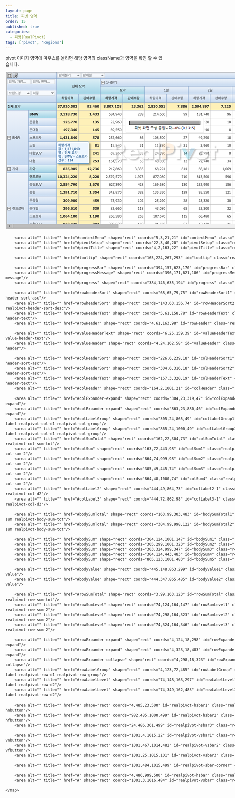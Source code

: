 ```yaml
---
layout: page
title: 피벗 영역
order: 15
published: true
categories:
  - 피벗(RealPivot)
tags: ['pivot', 'Regions']
---
```


pivot 이미지 영역에 마우스를 올리면 해당 영역의 className과 영역을 확인 할 수 있습니다.

<style type="text/css">
.document-formatting img {
	padding:0;
}
</style>

<script src="/lib/jquery/jquery-1.11.2.min.js"></script>
<script src="/lib/jquery/jquery.maphilight.min.js"></script>

<script type="text/javascript">
	$(function() {
		$('.map').maphilight({fade: true});
	});
	/*
	$(function() {
		$('.setupBox').maphilight({fade: true});
	});
	*/
</script>
<!-- pivot -->
<div id="container" style="width:1019px; height:503px;">
	<img class="map" src="/resource/image/pivot_images/pivot_imagemap.png" id="imagemap" alt="" usemap="#Map" width="1019px" height="503px"/>
	<map name="Map" id="Map">

	    <area alt="" title="" href="#contextMenu" shape="rect" coords="5,3,21,21" id="contextMenu" class="realpivot-title-menu"/>
	    <area alt="" title="" href="#pivotSetup" shape="rect" coords="22,3,40,20" id="pivotSetup" class="realpivot-title-setup"/>
	    <area alt="" title="" href="#pivotTitle" shape="rect" coords="4,2,163,22" id="pivotTitle" class="realpivot-cell realpivot-title"/>

	    <area alt="" title="" href="#tooltip" shape="rect" coords="165,224,267,293" id="tooltip" class="realpivot-tooltip"/>

	    <area alt="" title="" href="#progressBar" shape="rect" coords="394,157,623,170" id="progressBar" class="realpivot-progress-bar"/>
	    <area alt="" title="" href="#progressMessage" shape="rect" coords="396,171,621,186" id="progressMessage" class="realpivot-progress-message"/>
	    <area alt="" title="" href="#progress" shape="rect" coords="384,146,635,194" id="progress" class="realpivot-progress"/>

	    <area alt="" title="" href="#rowheaderSort" shape="rect" coords="68,65,79,75" id="rowHeaderSort1" class="realpivot-header-sort realpivot-header-sort-asc"/>
	    <area alt="" title="" href="#rowheaderSort" shape="rect" coords="143,63,156,74" id="rowHeaderSort2" class="realpivot-header-sort realpivot-header-sort-desc"/>
	    <area alt="" title="" href="#rowHeaderText" shape="rect" coords="5,61,158,78" id="rowHeaderText" class="realpivot-cell realpivot-row-header-text"/>
	    <area alt="" title="" href="#rowHeader" shape="rect" coords="4,61,163,98" id="rowHeader" class="realpivot-cell realpivot-row-header"/>

	    <area alt="" title="" href="#valueHeaderText" shape="rect" coords="6,25,159,39" id="valueHeaderText" class="realpivot-cell realpivot-value-header-text"/>
	    <area alt="" title="" href="#valueHeader" shape="rect" coords="4,24,162,58" id="valueHeader" class="realpivot-cell realpivot-value-header"/>

	    <area alt="" title="" href="#colHeaderSort" shape="rect" coords="226,6,239,18" id="colHeaderSort1" class="realpivot-header-sort realpivot-header-sort-asc"/>
	    <area alt="" title="" href="#colHeaderSort" shape="rect" coords="304,6,316,18" id="colHeaderSort2" class="realpivot-header-sort realpivot-header-sort-asc"/>
	    <area alt="" title="" href="#colHeaderText" shape="rect" coords="167,3,320,19" id="colHeaderText" class="realpivot-cell realpivot-col-header-text"/>
	    <area alt="" title="" href="#colHeader" shape="rect" coords="164,2,1001,21" id="colHeader" class="realpivot-cell realpivot-col-header"/>

	    <area alt="" title="" href="#colExpander-expand" shape="rect" coords="304,23,319,47" id="colExpander-expand1" class="realpivot-expander-expand"/>
	    <area alt="" title="" href="#colExpander-expand" shape="rect" coords="863,23,880,46" id="colExpander-expand2" class="realpivot-expander-expand"/>
	    <area alt="" title="" href="#colLabelGroup" shape="rect" coords="305,24,865,49" id="colLabelGroup1" class="realpivot-cell realpivot-col-label realpivot-col-d1 realpivot-col-group"/>
	    <area alt="" title="" href="#colLabelGroup" shape="rect" coords="865,24,1000,49" id="colLabelGroup2" class="realpivot-cell realpivot-col-label realpivot-col-d1 realpivot-col-group"/>
	    <area alt="" title="" href="#colSumTotal" shape="rect" coords="162,22,304,73" id="colSumTotal" class="realpivot-cell realpivot-col-sum realpivot-col-sum-tot"/>
	    <area alt="" title="" href="#colSum" shape="rect" coords="163,72,443,98" id="colSum1" class="realpivot-cell realpivot-col-sum realpivot-col-sum-2"/>
	    <area alt="" title="" href="#colSum" shape="rect" coords="864,74,999,98" id="colSum2" class="realpivot-cell realpivot-col-sum realpivot-col-sum-2"/>
	    <area alt="" title="" href="#colSum" shape="rect" coords="305,49,445,74" id="colSum3" class="realpivot-cell realpivot-col-sum realpivot-col-sum-2"/>
	    <area alt="" title="" href="#colSum" shape="rect" coords="864,48,1000,74" id="colSum4" class="realpivot-cell realpivot-col-sum realpivot-col-sum-2"/>
	    <area alt="" title="" href="#colLabel2" shape="rect" coords="444,49,864,73" id="colLabel2-1" class="realpivot-cell realpivot-col-label realpivot-col-d2"/>
	    <area alt="" title="" href="#colLabel3" shape="rect" coords="444,72,862,98" id="colLabel3-1" class="realpivot-cell realpivot-col-label realpivot-col-d3"/>
	    
	    <area alt="" title="" href="#bodySumTotal" shape="rect" coords="163,99,303,483" id="bodySumTotal1" class="realpivot-cell realpivot-body-sum realpivot-body-sum-tot"/>
	    <area alt="" title="" href="#bodySumTotal" shape="rect" coords="304,99,998,122" id="bodySumTotal2" class="realpivot-cell realpivot-body-sum realpivot-body-sum-tot"/>

		<area alt="" title="" href="#bodySum" shape="rect" coords="304,124,1001,147" id="bodySum1" class="realpivot-cell realpivot-body-sum"/>
	    <area alt="" title="" href="#bodySum" shape="rect" coords="305,299,1001,323" id="bodySum2" class="realpivot-cell realpivot-body-sum"/>
	    <area alt="" title="" href="#bodySum" shape="rect" coords="303,324,999,347" id="bodySum3" class="realpivot-cell realpivot-body-sum"/>
	    <area alt="" title="" href="#bodySum" shape="rect" coords="304,124,443,483" id="bodySum4" class="realpivot-cell realpivot-body-sum"/>
	    <area alt="" title="" href="#bodySum" shape="rect" coords="865,123,1001,483" id="bodySum5" class="realpivot-cell realpivot-body-sum"/>

		<area alt="" title="" href="#bodyValue" shape="rect" coords="445,148,863,299" id="bodyValue1" class="realpivot-cell realpivot-body-value"/>
	    <area alt="" title="" href="#bodyValue" shape="rect" coords="444,347,865,485" id="bodyValue2" class="realpivot-cell realpivot-body-value"/>

	    <area alt="" title="" href="#rowSumTotal" shape="rect" coords="3,99,163,123" id="rowSumTotal" class="realpivot-cell realpivot-row-sum realpivot-row-sum-tot"/>
	    <area alt="" title="" href="#rowSumLevel" shape="rect" coords="74,124,164,147" id="rowSumLevel1" class="realpivot-cell realpivot-row-sum realpivot-row-sum-2"/>
	    <area alt="" title="" href="#rowSumLevel" shape="rect" coords="74,298,164,323" id="rowSumLevel2" class="realpivot-cell realpivot-row-sum realpivot-row-sum-2"/>
	    <area alt="" title="" href="#rowSumLevel" shape="rect" coords="74,324,164,346" id="rowSumLevel3" class="realpivot-cell realpivot-row-sum realpivot-row-sum-2"/>

	    <area alt="" title="" href="#rowExpander-expand" shape="rect" coords="4,124,18,298" id="rowExpander-expand1" class="realpivot-expander-expand"/>
	    <area alt="" title="" href="#rowExpander-expand" shape="rect" coords="4,323,18,483" id="rowExpander-expand2" class="realpivot-expander-expand"/>
	    <area alt="" title="" href="#rowExpander-collapse" shape="rect" coords="4,298,18,323" id="rowExpander-collapse" class="realpivot-expander-collapse"/>
	    <area alt="" title="" href="#rowLabelGroup" shape="rect" coords="4,123,72,485" id="rowLabelGroup" class="realpivot-cell realpivot-row-label realpivot-row-d1 realpivot-row-group"/>
	    <area alt="" title="" href="#rowLabelLevel" shape="rect" coords="74,148,163,297" id="rowLabelLevel1" class="realpivot-cell realpivot-row-label realpivot-row-d2"/>
	    <area alt="" title="" href="#rowLabelLevel" shape="rect" coords="74,349,162,483" id="rowLabelLevel2" class="realpivot-cell realpivot-row-label realpivot-row-d2"/>

	    <area alt="" title="" href="#" shape="rect" coords="4,485,23,500" id="realpivot-hsbar1" class="realpivot-sbar-button realpivot-sbar-hnbutton"/>
	    <area alt="" title="" href="#" shape="rect" coords="982,485,1000,499" id="realpivot-hsbar2" class="realpivot-sbar-button realpivot-sbar-hfbutton"/>
	    <area alt="" title="" href="#" shape="rect" coords="24,486,361,499" id="realpivot-hsbar3" class="realpivot-sbar-thumb"/>

	    <area alt="" title="" href="#" shape="rect" coords="1001,4,1015,22" id="realpivot-vsbar1" class="realpivot-sbar-button realpivot-sbar-vnbutton"/>
	    <area alt="" title="" href="#" shape="rect" coords="1001,467,1014,482" id="realpivot-vsbar2" class="realpivot-sbar-button realpivot-sbar-vfbutton"/>
	    <area alt="" title="" href="#" shape="rect" coords="1001,25,1015,101" id="realpivot-vsbar3" class="realpivot-sbar-thumb"/>

	    <area alt="" title="" href="#" shape="rect" coords="1001,484,1015,499" id="realpivot-sbar-corner" class="realpivot-sbar-corner"/>

	    <area alt="" title="" href="#" shape="rect" coords="4,486,999,500" id="realpivot-hsbar" class="realpivot-sbar"/>
	    <area alt="" title="" href="#" shape="rect" coords="1001,3,1016,484" id="realpivot-vsbar" class="realpivot-sbar"/>

	</map>
</div>

<div id="eventLog" style="width:100%; height:50px; border: 0px solid #5d8cc9; 
text-align:center;
font-size: 2.0em;
line-height: 1.0em"
>
<center></center>
</div>

<!-- setup -->
<!--
<div id="setupContainer" style="width:1021px; height:503px;">
	<img class="setupBox" src="/resource/image/pivot_images/pivot_setupImagemap.png" id="" alt="" usemap="#Map" width="1021px" height="503px"/>
</div>
-->

<script>
$("#contextMenu").mouseover( function(event){
	classLog(event.currentTarget.className)
});
$("#pivotSetup").mouseover( function(event){
	classLog(event.currentTarget.className)
});
$("#pivotTitle").mouseover( function(event){
	classLog(event.currentTarget.className)
});
$("#tooltip").mouseover( function(event){
	classLog(event.currentTarget.className)
});
$("#progress").mouseover( function(event){
	classLog(event.currentTarget.className)
});
$("#progressBar").mouseover( function(event){
	classLog(event.currentTarget.className)
});
$("#progressMessage").mouseover( function(event){
	classLog(event.currentTarget.className)
});
$("#rowHeaderSort1").mouseover( function(event){
	classLog(event.currentTarget.className)
});
$("#rowHeaderSort2").mouseover( function(event){
	classLog(event.currentTarget.className)
});
$("#rowHeaderText").mouseover( function(event){
	classLog(event.currentTarget.className)
});
$("#rowHeader").mouseover( function(event){
	classLog(event.currentTarget.className)
});
$("#valueHeaderText").mouseover( function(event){
	classLog(event.currentTarget.className)
});
$("#valueHeader").mouseover( function(event){
	classLog(event.currentTarget.className)
});
$("#colHeaderSort1").mouseover( function(event){
	classLog(event.currentTarget.className)
});
$("#colHeaderSort2").mouseover( function(event){
	classLog(event.currentTarget.className)
});
$("#colHeaderText").mouseover( function(event){
	classLog(event.currentTarget.className)
});
$("#colHeader").mouseover( function(event){
	classLog(event.currentTarget.className)
});
$("#colExpander-expand1").mouseover( function(event){
	classLog(event.currentTarget.className)
});
$("#colExpander-expand2").mouseover( function(event){
	classLog(event.currentTarget.className)
});
$("#colLabelGroup1").mouseover( function(event){
	classLog(event.currentTarget.className)
});
$("#colLabelGroup2").mouseover( function(event){
	classLog(event.currentTarget.className)
});
$("#colSumTotal").mouseover( function(event){
	classLog(event.currentTarget.className)
});
$("#colSum1").mouseover( function(event){
	classLog(event.currentTarget.className)
});
$("#colSum2").mouseover( function(event){
	classLog(event.currentTarget.className)
});
$("#colSum3").mouseover( function(event){
	classLog(event.currentTarget.className)
});
$("#colSum4").mouseover( function(event){
	classLog(event.currentTarget.className)
});
$("#colLabel2-1").mouseover( function(event){
	classLog(event.currentTarget.className)
});
$("#colLabel3-1").mouseover( function(event){
	classLog(event.currentTarget.className)
});
$("#bodySumTotal1").mouseover( function(event){
	classLog(event.currentTarget.className)
});
$("#bodySumTotal2").mouseover( function(event){
	classLog(event.currentTarget.className)
});
$("#bodySum1").mouseover( function(event){
	classLog(event.currentTarget.className)
});
$("#bodySum2").mouseover( function(event){
	classLog(event.currentTarget.className)
});
$("#bodySum3").mouseover( function(event){
	classLog(event.currentTarget.className)
});
$("#bodySum4").mouseover( function(event){
	classLog(event.currentTarget.className)
});
$("#bodySum5").mouseover( function(event){
	classLog(event.currentTarget.className)
});
$("#bodyValue1").mouseover( function(event){
	classLog(event.currentTarget.className)
});
$("#bodyValue2").mouseover( function(event){
	classLog(event.currentTarget.className)
});
$("#rowSumTotal").mouseover( function(event){
	classLog(event.currentTarget.className)
});
$("#rowSumLevel1").mouseover( function(event){
	classLog(event.currentTarget.className)
});
$("#rowSumLevel2").mouseover( function(event){
	classLog(event.currentTarget.className)
});
$("#rowExpander-expand1").mouseover( function(event){
	classLog(event.currentTarget.className)
});
$("#rowExpander-expand2").mouseover( function(event){
	classLog(event.currentTarget.className)
});
$("#rowExpander-collapse").mouseover( function(event){
	classLog(event.currentTarget.className)
});
$("#rowLabelGroup").mouseover( function(event){
	classLog(event.currentTarget.className)
});
$("#rowLabelLevel1").mouseover( function(event){
	classLog(event.currentTarget.className)
});
$("#rowLabelLevel2").mouseover( function(event){
	classLog(event.currentTarget.className)
});

$("#realpivot-hsbar1").mouseover( function(event){
	classLog(event.currentTarget.className)
});
$("#realpivot-hsbar2").mouseover( function(event){
	classLog(event.currentTarget.className)
});
$("#realpivot-hsbar3").mouseover( function(event){
	classLog(event.currentTarget.className)
});
$("#realpivot-vsbar1").mouseover( function(event){
	classLog(event.currentTarget.className)
});
$("#realpivot-vsbar2").mouseover( function(event){
	classLog(event.currentTarget.className)
});
$("#realpivot-vsbar3").mouseover( function(event){
	classLog(event.currentTarget.className)
});
$("#realpivot-sbar-corner").mouseover( function(event){
	classLog(event.currentTarget.className)
});
$("#realpivot-hsbar").mouseover( function(event){
	classLog(event.currentTarget.className)
});
$("#realpivot-vsbar").mouseover( function(event){
	classLog(event.currentTarget.className)
});

function classLog(className){
	document.getElementById("eventLog").innerHTML = className
};



</script>